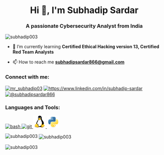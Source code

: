 <h1 align="center">Hi 👋, I'm Subhadip Sardar</h1>
<h3 align="center">A passionate Cybersecurity Analyst from India</h3>

<p align="left"> <img src="https://komarev.com/ghpvc/?username=subhadip003&label=Profile%20views&color=0e75b6&style=flat" alt="subhadip003" /> </p>

- 🌱 I’m currently learning **Certified Ethical Hacking version 13, Certified Red Team Analysts**

- 📫 How to reach me **subhadipsardar866@gmail.com**

<h3 align="left">Connect with me:</h3>
<p align="left">
<a href="https://twitter.com/mr_subhadip03" target="blank"><img align="center" src="https://raw.githubusercontent.com/rahuldkjain/github-profile-readme-generator/master/src/images/icons/Social/twitter.svg" alt="mr_subhadip03" height="30" width="40" /></a>
<a href="https://linkedin.com/in/https://www.linkedin.com/in/subhadip-sardar" target="blank"><img align="center" src="https://raw.githubusercontent.com/rahuldkjain/github-profile-readme-generator/master/src/images/icons/Social/linked-in-alt.svg" alt="https://www.linkedin.com/in/subhadip-sardar" height="30" width="40" /></a>
<a href="https://medium.com/@subhadipsardar866" target="blank"><img align="center" src="https://raw.githubusercontent.com/rahuldkjain/github-profile-readme-generator/master/src/images/icons/Social/medium.svg" alt="@subhadipsardar866" height="30" width="40" /></a>
</p>

<h3 align="left">Languages and Tools:</h3>
<p align="left"> <a href="https://www.gnu.org/software/bash/" target="_blank" rel="noreferrer"> <img src="https://www.vectorlogo.zone/logos/gnu_bash/gnu_bash-icon.svg" alt="bash" width="40" height="40"/> </a> <a href="https://git-scm.com/" target="_blank" rel="noreferrer"> <img src="https://www.vectorlogo.zone/logos/git-scm/git-scm-icon.svg" alt="git" width="40" height="40"/> </a> <a href="https://www.linux.org/" target="_blank" rel="noreferrer"> <img src="https://raw.githubusercontent.com/devicons/devicon/master/icons/linux/linux-original.svg" alt="linux" width="40" height="40"/> </a> <a href="https://www.python.org" target="_blank" rel="noreferrer"> <img src="https://raw.githubusercontent.com/devicons/devicon/master/icons/python/python-original.svg" alt="python" width="40" height="40"/> </a> </p>


<p><img align="left" src="https://github-readme-stats.vercel.app/api/top-langs?username=subhadip003&show_icons=true&locale=en&layout=compact" alt="subhadip003" /></p>

<p>&nbsp;<img align="center" src="https://github-readme-stats.vercel.app/api?username=subhadip003&show_icons=true&locale=en" alt="subhadip003" /></p>

<p><img align="center" src="https://github-readme-streak-stats.herokuapp.com/?user=subhadip003&" alt="subhadip003" /></p>
